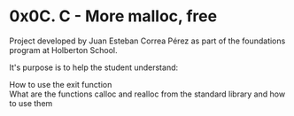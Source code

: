 # 0x0C. C - More malloc, free

Project developed by Juan Esteban Correa Pérez as part of the foundations program at Holberton School.

It's purpose is to help the student understand:

How to use the exit function  
What are the functions calloc and realloc from the standard library and how to use them  